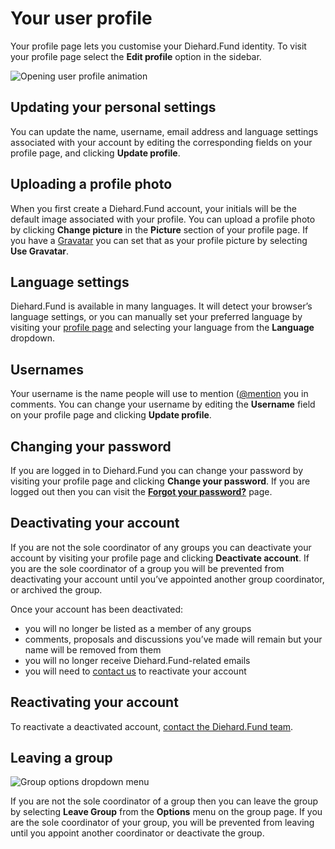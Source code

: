 # Your user profile

Your profile page lets you customise your Diehard.Fund identity. To visit your profile page select the **Edit profile** option in the sidebar.

<img class="gif" alt="Opening user profile animation" src="user-profile.gif" />

## Updating your personal settings
You can update the name, username, email address and language settings associated with your account by editing the corresponding fields on your profile page, and clicking **Update profile**.

## Uploading a profile photo
When you first create a Diehard.Fund account, your initials will be the default image associated with your profile. You can upload a profile photo by clicking **Change picture** in the **Picture** section of your profile page. If you have a [Gravatar](https://en.gravatar.com/ "opens in new tab") you can set that as your profile picture by selecting **Use Gravatar**.

## Language settings
Diehard.Fund is available in many languages. It will detect your browser’s language settings, or you can manually set your preferred language by visiting your [profile page](#your-user-profile "Opens user profile section of the help manual") and selecting your language from the **Language** dropdown.

## Usernames
Your username is the name people will use to mention ([@mention](comments.html#-mentioning-group-members "opens comment section of the help manual") you in comments. You can change your username by editing the **Username** field on your profile page and clicking **Update profile**.

## Changing your password
If you are logged in to Diehard.Fund you can change your password by visiting your profile page and clicking **Change your password**. If you are logged out then you can visit the [**Forgot your password?**](https://www.loomio.org/users/password/new "opens in new tab") page.

## Deactivating your account
If you are not the sole coordinator of any groups you can deactivate your account by visiting your profile page and clicking **Deactivate account**. If you are the sole coordinator of a group you will be prevented from deactivating your account until you’ve appointed another group coordinator, or archived the group.

Once your account has been deactivated:

* you will no longer be listed as a member of any groups
* comments, proposals and discussions you’ve made will remain but your name will be removed from them
* you will no longer receive Diehard.Fund-related emails
* you will need to [contact us](https://loomio.org/contact "opens in new tab") to reactivate your account

## Reactivating your account
To reactivate a deactivated account, [contact the Diehard.Fund team](https://loomio.org/contact "opens in new tab").

## Leaving a group

<img class="screenshot" alt="Group options dropdown menu" src="options_dropdown.png" />

If you are not the sole coordinator of a group then you can leave the group by selecting **Leave Group** from the **Options** menu on the group page. If you are the sole coordinator of your group, you will be prevented from leaving until you appoint another coordinator or deactivate the group.
